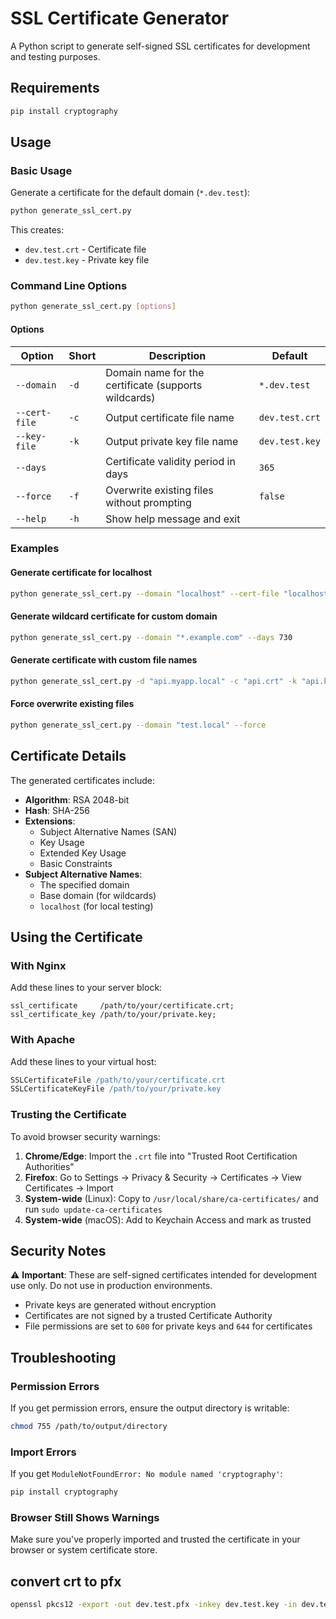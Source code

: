 # SSL Certificate Generator

A Python script to generate self-signed SSL certificates for development and testing purposes.

## Requirements

```bash
pip install cryptography
```

## Usage

### Basic Usage

Generate a certificate for the default domain (`*.dev.test`):

```bash
python generate_ssl_cert.py
```

This creates:
- `dev.test.crt` - Certificate file
- `dev.test.key` - Private key file

### Command Line Options

```bash
python generate_ssl_cert.py [options]
```

#### Options

| Option | Short | Description | Default |
|--------|-------|-------------|---------|
| `--domain` | `-d` | Domain name for the certificate (supports wildcards) | `*.dev.test` |
| `--cert-file` | `-c` | Output certificate file name | `dev.test.crt` |
| `--key-file` | `-k` | Output private key file name | `dev.test.key` |
| `--days` | | Certificate validity period in days | `365` |
| `--force` | `-f` | Overwrite existing files without prompting | `false` |
| `--help` | `-h` | Show help message and exit | |

### Examples

#### Generate certificate for localhost
```bash
python generate_ssl_cert.py --domain "localhost" --cert-file "localhost.crt" --key-file "localhost.key"
```

#### Generate wildcard certificate for custom domain
```bash
python generate_ssl_cert.py --domain "*.example.com" --days 730
```

#### Generate certificate with custom file names
```bash
python generate_ssl_cert.py -d "api.myapp.local" -c "api.crt" -k "api.key" --days 90
```

#### Force overwrite existing files
```bash
python generate_ssl_cert.py --domain "test.local" --force
```

## Certificate Details

The generated certificates include:

- **Algorithm**: RSA 2048-bit
- **Hash**: SHA-256
- **Extensions**: 
  - Subject Alternative Names (SAN)
  - Key Usage
  - Extended Key Usage
  - Basic Constraints
- **Subject Alternative Names**: 
  - The specified domain
  - Base domain (for wildcards)
  - `localhost` (for local testing)

## Using the Certificate

### With Nginx

Add these lines to your server block:

```nginx
ssl_certificate     /path/to/your/certificate.crt;
ssl_certificate_key /path/to/your/private.key;
```

### With Apache

Add these lines to your virtual host:

```apache
SSLCertificateFile /path/to/your/certificate.crt
SSLCertificateKeyFile /path/to/your/private.key
```

### Trusting the Certificate

To avoid browser security warnings:

1. **Chrome/Edge**: Import the `.crt` file into "Trusted Root Certification Authorities"
2. **Firefox**: Go to Settings → Privacy & Security → Certificates → View Certificates → Import
3. **System-wide** (Linux): Copy to `/usr/local/share/ca-certificates/` and run `sudo update-ca-certificates`
4. **System-wide** (macOS): Add to Keychain Access and mark as trusted

## Security Notes

⚠️ **Important**: These are self-signed certificates intended for development use only. Do not use in production environments.

- Private keys are generated without encryption
- Certificates are not signed by a trusted Certificate Authority
- File permissions are set to `600` for private keys and `644` for certificates

## Troubleshooting

### Permission Errors
If you get permission errors, ensure the output directory is writable:
```bash
chmod 755 /path/to/output/directory
```

### Import Errors
If you get `ModuleNotFoundError: No module named 'cryptography'`:
```bash
pip install cryptography
```

### Browser Still Shows Warnings
Make sure you've properly imported and trusted the certificate in your browser or system certificate store.


## convert crt to pfx
```bash
openssl pkcs12 -export -out dev.test.pfx -inkey dev.test.key -in dev.test.crt
```
